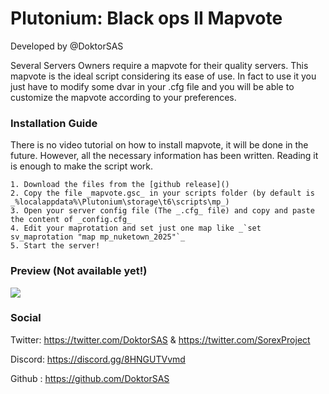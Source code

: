 # Plutonium: Black ops II Mapvote
Developed by @DoktorSAS

Several Servers Owners require a mapvote for their quality servers. This mapvote is the ideal script considering its ease of use. In fact to use it you just have to modify some dvar in your .cfg file and you will be able to customize the mapvote according to your preferences.

### Installation Guide

There is no video tutorial on how to install mapvote, it will be done in the future. 
However, all the necessary information has been written. Reading it is enough to make the script work.

    1. Download the files from the [github release]()
    2. Copy the file _mapvote.gsc_ in your scripts folder (by default is  _%localappdata%\Plutonium\storage\t6\scripts\mp_)
    3. Open your server config file (The _.cfg_ file) and copy and paste the content of _config.cfg_
    4. Edit your maprotation and set just one map like _`set sv_maprotation "map mp_nuketown_2025"`_
    5. Start the server!

### Preview (Not available yet!)

![](https://images5.alphacoders.com/115/1150108.png)

### Social

Twitter: https://twitter.com/DoktorSAS & https://twitter.com/SorexProject

Discord: https://discord.gg/8HNGUTVvmd

Github : https://github.com/DoktorSAS
